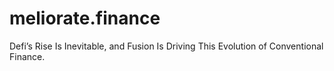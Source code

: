 # meliorate.finance
Defi’s Rise Is Inevitable, and Fusion Is Driving This Evolution of Conventional Finance.
